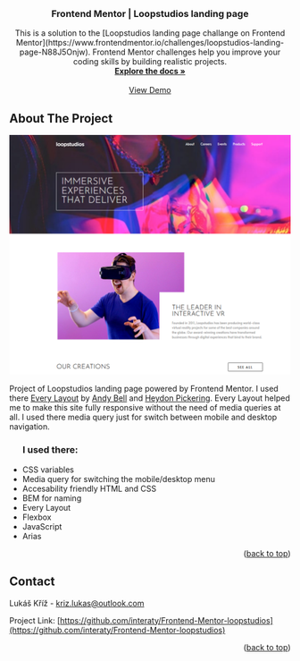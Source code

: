 <a name="readme-top"></a>

<!-- PROJECT LOGO -->
<br />
<div align="center">
  
<h3 align="center">Frontend Mentor | Loopstudios landing page</h3>

  <p align="center">
    This is a solution to the [Loopstudios landing page challange on Frontend Mentor](https://www.frontendmentor.io/challenges/loopstudios-landing-page-N88J5Onjw). Frontend Mentor challenges help you improve your coding skills by building realistic projects. 
    <br />
    <a href="https://github.com/interaty/Frontend-Mentor-loopstudios"><strong>Explore the docs »</strong></a>
    <br />
    <br />
    <a href="https://resplendent-douhua-c51011.netlify.app/">View Demo</a>
  </p>
</div>

<!-- ABOUT THE PROJECT -->

## About The Project

[![Product Name Screen Shot][product-screenshot]](https://prismatic-malabi-38fd37.netlify.app)

Project of Loopstudios landing page powered by Frontend Mentor. I used there <a href="https://every-layout.dev/">Every Layout</a> by <a href="https://andy-bell.co.uk/">Andy Bell</a> and <a href="https://heydonworks.com/">Heydon Pickering</a>. Every Layout helped me to make this site fully responsive without the need of media queries at all. I used there media query just for switch between mobile and desktop navigation.

<ul>
<h3>I used there:</h3>
<li>CSS variables</li>
<li>Media query for switching the mobile/desktop menu</li>
<li>Accesability friendly HTML and CSS</li>
<li>BEM for naming</li>
<li>Every Layout</li>
<li>Flexbox</li>
<li>JavaScript</li>
<li>Arias</li>
</ul>

<p align="right">(<a href="#readme-top">back to top</a>)</p>

<!-- CONTACT -->

## Contact

Lukáš Kříž - kriz.lukas@outlook.com

Project Link: [https://github.com/interaty/Frontend-Mentor-loopstudios](https://github.com/interaty/Frontend-Mentor-loopstudios)

<p align="right">(<a href="#readme-top">back to top</a>)</p>

<!-- MARKDOWN LINKS & IMAGES -->
<!-- https://www.markdownguide.org/basic-syntax/#reference-style-links -->

[contributors-shield]: https://img.shields.io/github/contributors/github_username/repo_name.svg?style=for-the-badge
[contributors-url]: https://github.com/github_username/repo_name/graphs/contributors
[forks-shield]: https://img.shields.io/github/forks/github_username/repo_name.svg?style=for-the-badge
[forks-url]: https://github.com/github_username/repo_name/network/members
[stars-shield]: https://img.shields.io/github/stars/github_username/repo_name.svg?style=for-the-badge
[stars-url]: https://github.com/github_username/repo_name/stargazers
[issues-shield]: https://img.shields.io/github/issues/github_username/repo_name.svg?style=for-the-badge
[issues-url]: https://github.com/github_username/repo_name/issues
[license-shield]: https://img.shields.io/github/license/github_username/repo_name.svg?style=for-the-badge
[license-url]: https://github.com/github_username/repo_name/blob/master/LICENSE.txt
[linkedin-shield]: https://img.shields.io/badge/-LinkedIn-black.svg?style=for-the-badge&logo=linkedin&colorB=555
[linkedin-url]: https://linkedin.com/in/linkedin_username
[product-screenshot]: /solution_screens/desktop.png
[Next.js]: https://img.shields.io/badge/next.js-000000?style=for-the-badge&logo=nextdotjs&logoColor=white
[Next-url]: https://nextjs.org/
[React.js]: https://img.shields.io/badge/React-20232A?style=for-the-badge&logo=react&logoColor=61DAFB
[React-url]: https://reactjs.org/
[Vue.js]: https://img.shields.io/badge/Vue.js-35495E?style=for-the-badge&logo=vuedotjs&logoColor=4FC08D
[Vue-url]: https://vuejs.org/
[Angular.io]: https://img.shields.io/badge/Angular-DD0031?style=for-the-badge&logo=angular&logoColor=white
[Angular-url]: https://angular.io/
[Svelte.dev]: https://img.shields.io/badge/Svelte-4A4A55?style=for-the-badge&logo=svelte&logoColor=FF3E00
[Svelte-url]: https://svelte.dev/
[Laravel.com]: https://img.shields.io/badge/Laravel-FF2D20?style=for-the-badge&logo=laravel&logoColor=white
[Laravel-url]: https://laravel.com
[Bootstrap.com]: https://img.shields.io/badge/Bootstrap-563D7C?style=for-the-badge&logo=bootstrap&logoColor=white
[Bootstrap-url]: https://getbootstrap.com
[JQuery.com]: https://img.shields.io/badge/jQuery-0769AD?style=for-the-badge&logo=jquery&logoColor=white
[JQuery-url]: https://jquery.com
